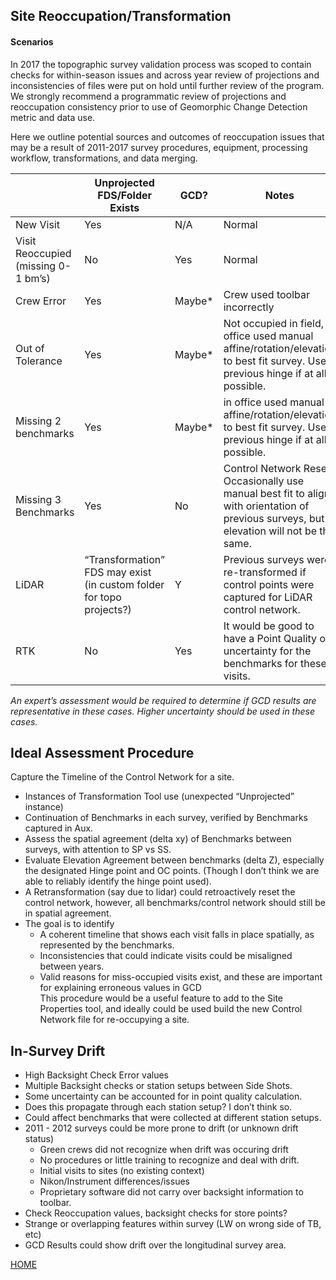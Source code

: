 ## Site Reoccupation/Transformation
#### Scenarios

In 2017 the topographic survey validation process was scoped to contain checks for within-season issues and across year review of projections and inconsistencies of files were put on hold until further review of the program. We strongly recommend a programmatic review of projections and reoccupation consistency prior to use of Geomorphic Change Detection metric and data use. 

Here we outline potential sources and outcomes of reoccupation issues that may be a result of 2011-2017 survey procedures, equipment, processing workflow, transformations, and data merging.  

|   |Unprojected FDS/Folder Exists|GCD?|Notes|
|---|-----------------------------|---|------|
|New Visit|Yes|N/A|Normal|
Visit Reoccupied (missing 0-1 bm’s)|No|Yes|Normal|
|Crew Error|Yes|Maybe*|Crew used toolbar incorrectly|
|Out of Tolerance|Yes|Maybe*|Not occupied in field, in office used manual affine/rotation/elevation to best fit survey. Use previous hinge if at all possible.|
|Missing 2 benchmarks|Yes|Maybe*|in office used manual affine/rotation/elevation to best fit survey. Use previous hinge if at all possible.|
|Missing 3 Benchmarks|Yes|No|Control Network Reset. Occasionally use manual best fit to align with orientation of previous surveys, but elevation will not be the same.|
|LiDAR|“Transformation” FDS may exist (in custom folder for topo projects?)|Y|Previous surveys were re-transformed if control points  were captured for LiDAR control network.|
|RTK|No|Yes|It would be good to have a Point Quality or uncertainty for the benchmarks for these visits.|
*An expert’s assessment would be required to determine if GCD results are representative in these cases. Higher uncertainty should be used in these cases.*
## Ideal Assessment Procedure  
Capture the Timeline of the Control Network for a site.  
* Instances of Transformation Tool use (unexpected “Unprojected” instance)  
* Continuation of Benchmarks in each survey, verified by Benchmarks captured in Aux.  
* Assess the spatial agreement (delta xy) of Benchmarks between surveys, with attention to SP vs SS.
* Evaluate Elevation Agreement between benchmarks (delta Z), especially the designated Hinge point and OC points. (Though I don’t think we are able to reliably identify the hinge point used).  
* A Retransformation (say due to lidar) could retroactively reset the control network, however, all benchmarks/control network should still be in spatial agreement.  
* The goal is to identify  
  * A coherent timeline that shows each visit falls in place spatially, as represented by the benchmarks.    
  * Inconsistencies that could indicate visits could be misaligned between years.  
  * Valid reasons for miss-occupied visits exist, and these are important for explaining erroneous values in GCD  
This procedure would be a useful feature to add to the Site Properties tool, and ideally could be used build the new Control Network file for re-occupying a site.  
## In-Survey Drift  
* High Backsight Check Error values    
* Multiple Backsight checks or station setups between Side Shots.  
* Some uncertainty can be accounted for in point quality calculation.     
* Does this propagate through each station setup? I don’t think so.  
* Could affect benchmarks that were collected at different station setups.  
* 2011 - 2012 surveys could be more prone to drift (or unknown drift status)  
  * Green crews did not recognize when drift was occuring drift  
  * No procedures or little training to recognize and deal with drift.  
  * Initial visits to sites (no existing context)  
  * Nikon/Instrument differences/issues  
  * Proprietary software did not carry over backsight information to toolbar.  
* Check Reoccupation values, backsight checks for store points?  
* Strange or overlapping features within survey (LW on wrong side of TB, etc)  
* GCD Results could show drift over the longitudinal survey area.  

[HOME](README.md)
